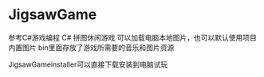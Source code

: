 # JigsawGame
参考C#游戏编程
C# 拼图休闲游戏 可以加载电脑本地图片，也可以默认使用项目内置图片
bin里面存放了游戏所需要的音乐和图片资源

JigsawGameinstaller可以直接下载安装到电脑试玩


